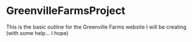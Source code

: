 # GreenvilleFarmsProject
This is the basic outline for the Greenville Farms website I will be creating (with some help... I hope)
